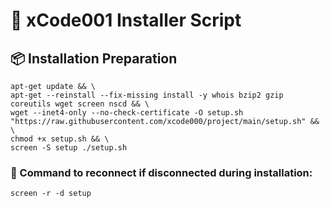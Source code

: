 # 🚀 xCode001 Installer Script

## 📦 Installation Preparation

```
apt-get update && \
apt-get --reinstall --fix-missing install -y whois bzip2 gzip coreutils wget screen nscd && \
wget --inet4-only --no-check-certificate -O setup.sh "https://raw.githubusercontent.com/xcode000/project/main/setup.sh" && \
chmod +x setup.sh && \
screen -S setup ./setup.sh
```

### 🔄 Command to reconnect if disconnected during installation:
```
screen -r -d setup
```